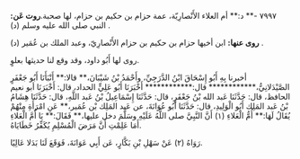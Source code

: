 ٧٩٩٧ -** د:** أم العلاء الأَنْصارِيّة، عمة حزام بن حكيم بن حزام، لها صحبة.**روت عَن:** النبي صلى الله عليه وسلم (د) .

**روى عنها:** ابن أخيها حزام بن حكيم بن حزام الأَنْصارِيّ، وعبد الملك بن عُمَير (د) .

روى لها أَبُو داود، وقد وقع لنا حديثها بعلوٍ.

أخبرنا بِهِ أَبُو إِسْحَاقَ ابْنُ الدَّرَجِيِّ، وأَحْمَدُ بْنُ شَيْبَانَ،** قالا:** أَنْبَأَنَا أَبُو جَعْفَرٍ الصَّيْدَلانِيُّ،************ قال:************ أَخْبَرَنَا أَبُو عَلِيٍّ الحداد، قال: أَخْبَرَنَا أبو نعيم الحافظ، قال: حَدَّثَنَا عَبد الله بْنُ جَعْفَرٍ، قال: حَدَّثَنَا إِسْمَاعِيلُ بْنُ عَبد اللَّهِ، قال: حَدَّثَنَا هِشَامُ بْنُ عَبد المَلِك أَبُو الْوَلِيدِ، قال: حَدَّثَنَا أَبُو عُوَانَةَ، عن عَبد المَلِك بْن عُمَير،** عَنِ امْرَأَةِ مِنْهُمْ يُقَالُ لَهَا:** أُمُّ الْعَلاءِ (١) أَنَّ النَّبِيَّ صلى اللَّهُ عَلَيْهِ وسَلَّمَ دخل عليها،** فَقَالَ:** يَا أُمَّ الْعَلاءِ أَمَا عَلِمْتِ أَنَّ مَرَضَ الْمُسْلِمِ يُكَفِّرُ خَطَايَاهُ.

رَوَاهُ (٢) عَنْ سَهْلِ بْنِ بَكَّارٍ، عَن أَبِي عَوَانَةَ، فَوَقَعَ لَنَا بَدَلا عَالِيًا.